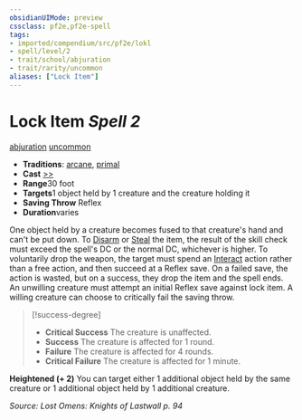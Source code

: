 ```yaml
---
obsidianUIMode: preview
cssclass: pf2e,pf2e-spell
tags:
- imported/compendium/src/pf2e/lokl
- spell/level/2
- trait/school/abjuration
- trait/rarity/uncommon
aliases: ["Lock Item"]
---
```

# Lock Item *Spell 2*   
[abjuration](abjuration.md)  [uncommon](uncommon.md)  

- **Traditions**: [arcane](arcane.md), [primal](primal.md)
- **Cast** [>>](chapter-9-playing-the-game.md#Actions "Two-Action") 
- **Range**30 foot
- **Targets**1 object held by 1 creature and the creature holding it
- **Saving Throw** Reflex
- **Duration**varies

One object held by a creature becomes fused to that creature's hand and can't be put down. To [Disarm](rules/actions/disarm.md) or [Steal](steal.md) the item, the result of the skill check must exceed the spell's DC or the normal DC, whichever is higher. To voluntarily drop the weapon, the target must spend an [Interact](interact.md) action rather than a free action, and then succeed at a Reflex save. On a failed save, the action is wasted, but on a success, they drop the item and the spell ends. An unwilling creature must attempt an initial Reflex save against lock item. A willing creature can choose to critically fail the saving throw.

> [!success-degree] 
> - **Critical Success** The creature is unaffected.
> - **Success** The creature is affected for 1 round.
> - **Failure** The creature is affected for 4 rounds.
> - **Critical Failure** The creature is affected for 1 minute.

**Heightened (+ 2)** You can target either 1 additional object held by the same creature or 1 additional object held by 1 additional creature.

*Source: Lost Omens: Knights of Lastwall p. 94*